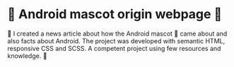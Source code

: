 # 📲 Android mascot origin webpage 🤖
💜
I created a news article about how the Android mascot 💚 came about and also facts about Android. The project was developed with semantic HTML, responsive CSS and SCSS.
A competent project using few resources and knowledge.
🖤 
